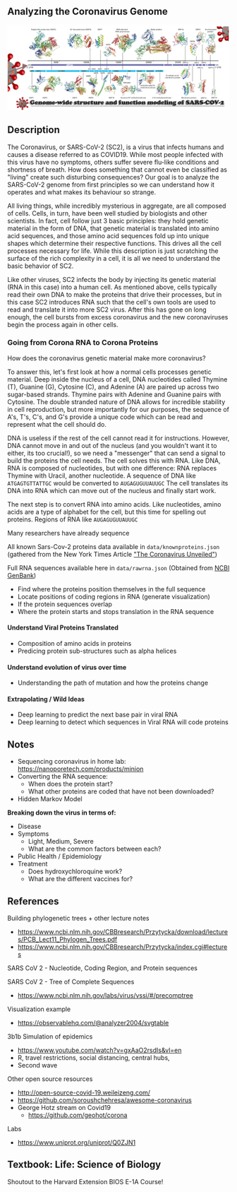 ## Analyzing the Coronavirus Genome
**![Alt text](public/covidimg.png?raw=true "Title")**

## Description

The Coronavirus, or SARS-CoV-2 (SC2), is a virus that infects humans and causes a disease referred to as COVID19. While most people infected with this virus have no symptoms, others suffer severe flu-like conditions and shortness of breath. How does something that cannot even be classified as "living" create such disturbing consequences? Our goal is to analyze the SARS-CoV-2 genome from first principles so we can understand how it operates and what makes its behaviour so strange.

All living things, while incredibly mysterious in aggregate, are all composed of cells. Cells, in turn, have been well studied by biologists and other scientists. In fact, cell follow just 3 basic principles: they hold genetic material in the form of DNA, that genetic material is translated into amino acid sequences, and those amino acid sequences fold up into unique shapes which determine their respective functions. This drives all the cell processes necessary for life. While this description is just scratching the surface of the rich complexity in a cell, it is all we need to understand the basic behavior of SC2.

Like other viruses, SC2 infects the body by injecting its genetic material (RNA in this case) into a human cell. As mentioned above, cells typically read their own DNA to make the proteins that drive their processes, but in this case SC2 introduces RNA such that the cell's own tools are used to read and translate it into more SC2 virus. After this has gone on long enough, the cell bursts from excess coronavirus and the new coronaviruses begin the process again in other cells. 

### Going from Corona RNA to Corona Proteins

How does the coronavirus genetic material make more coronavirus? 

To answer this, let's first look at how a normal cells processes genetic material. Deep inside the nucleus of a cell, DNA nucleotides called Thymine (T), Guanine (G), Cytosine (C), and Adenine (A) are paired up across two sugar-based strands. Thymine pairs with Adenine and Guanine pairs with Cytosine. The double stranded nature of DNA allows for incredible stability in cell reproduction, but more importantly for our purposes, the sequence of A's, T's, C's, and G's provide a unique code which can be read and represent what the cell should do.

DNA is useless if the rest of the cell cannot read it for instructions. However, DNA cannot move in and out of the nucleus (and you wouldn't want it to either, its too crucial!), so we need a "messenger" that can send a signal to build the proteins the cell needs. The cell solves this with RNA. Like DNA, RNA is composed of nucleotides, but with one difference: RNA replaces Thymine with Uracil, another nucleotide. A sequence of DNA like `ATGAGTGTTATTGC` would be converted to `AUGAGUGUUAUUGC` The cell translates its DNA into RNA which can move out of the nucleus and finally start work.

The next step is to convert RNA into amino acids. Like nucleotides, amino acids are a type of alphabet for the cell, but this time for spelling out proteins. Regions of RNA like `AUGAGUGUUAUUGC`

Many researchers have already sequence

All known Sars-Cov-2 proteins data available in `data/knownproteins.json` (gathered from the New York Times Article ["The Coronavirus Unveiled"](https://www.nytimes.com/interactive/2020/health/coronavirus-unveiled.html))

Full RNA sequences available here in `data/rawrna.json` (Obtained from [NCBI GenBank](https://www.ncbi.nlm.nih.gov/labs/virus/vssi/#/virus?SeqType_s=Nucleotide&VirusLineage_ss=SARS-CoV-2,%20taxid:2697049&Completeness_s=complete))

- Find where the proteins position themselves in the full sequence
- Locate positions of coding regions in RNA (generate visualization)
- If the protein sequences overlap
- Where the protein starts and stops translation in the RNA sequence

#### Understand Viral Proteins Translated
- Composition of amino acids in proteins
- Predicing protein sub-structures such as alpha helices

#### Understand evolution of virus over time
- Understanding the path of mutation and how the proteins change

#### Extrapolating / Wild Ideas
- Deep learning to predict the next base pair in viral RNA
- Deep learning to detect which sequences in Viral RNA will code proteins

## Notes
- Sequencing coronavirus in home lab: https://nanoporetech.com/products/minion
- Converting the RNA sequence: 
  - When does the protein start?
  - What other proteins are coded that have not been downloaded?
- Hidden Markov Model

**Breaking down the virus in terms of:**
- Disease
- Symptoms
  - Light, Medium, Severe
  - What are the common factors between each?
- Public Health / Epidemiology
- Treatment
    - Does hydroxychloroquine work?
    - What are the different vaccines for?

## References
Building phylogenetic trees + other lecture notes
- https://www.ncbi.nlm.nih.gov/CBBresearch/Przytycka/download/lectures/PCB_Lect11_Phylogen_Trees.pdf
- https://www.ncbi.nlm.nih.gov/CBBresearch/Przytycka/index.cgi#lectures

SARS CoV 2 - Nucleotide, Coding Region, and Protein sequences

SARS CoV 2 - Tree of Complete Sequences
- https://www.ncbi.nlm.nih.gov/labs/virus/vssi/#/precomptree

Visualization example
- https://observablehq.com/@analyzer2004/svgtable

3b1b Simulation of epidemics
- https://www.youtube.com/watch?v=gxAaO2rsdIs&vl=en
- R, travel restrictions, social distancing, central hubs,
- Second wave

Other open source resources
- http://open-source-covid-19.weileizeng.com/
- https://github.com/soroushchehresa/awesome-coronavirus
- George Hotz stream on Covid19
  - https://github.com/geohot/corona

Labs
- https://www.uniprot.org/uniprot/Q0ZJN1

## Textbook: Life: Science of Biology

Shoutout to the Harvard Extension BIOS E-1A Course!

